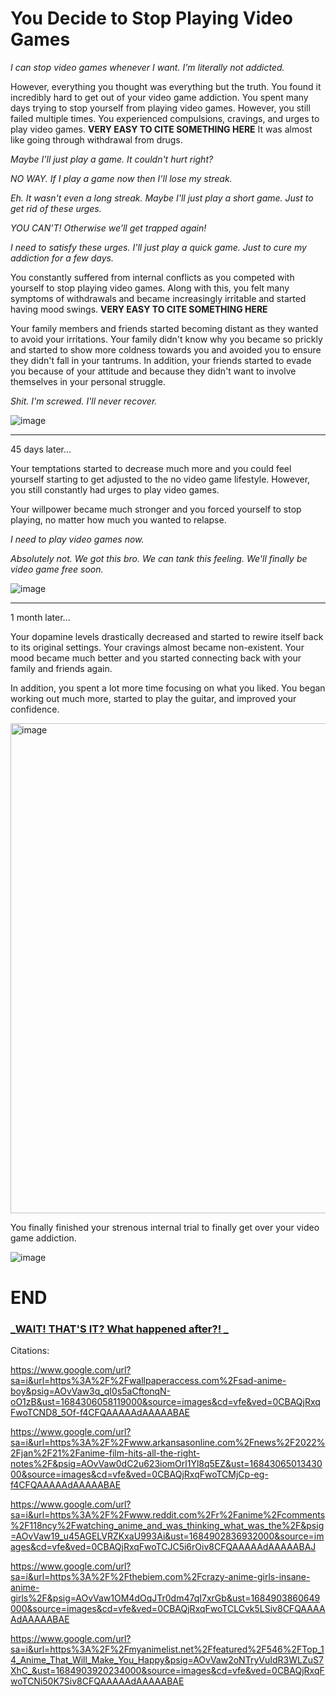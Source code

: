 # You Decide to Stop Playing Video Games

_I can stop video games whenever I want. I'm literally not addicted._

However, everything you thought was everything but the truth. You found it incredibly hard to get out of your video game addiction. You spent many days trying to stop yourself from playing video games. However, you still failed multiple times. You experienced compulsions, cravings, and urges to play video games. **VERY EASY TO CITE SOMETHING HERE** It was almost like going through withdrawal from drugs. 

_Maybe I'll just play a game. It couldn't hurt right?_

_NO WAY. If I play a game now then I'll lose my streak._

_Eh. It wasn't even a long streak. Maybe I'll just play a short game. Just to get rid of these urges._

_YOU CAN'T! Otherwise we'll get trapped again!_

_I need to satisfy these urges. I'll just play a quick game. Just to cure my addiction for a few days._

You constantly suffered from internal conflicts as you competed with yourself to stop playing video games. Along with this, you felt many symptoms of withdrawals and became increasingly irritable and started having mood swings. **VERY EASY TO CITE SOMETHING HERE**

Your family members and friends started becoming distant as they wanted to avoid your irritations. Your family didn't know why you became so prickly and started to show more coldness towards you and avoided you to ensure they didn't fall in your tantrums. In addition, your friends started to evade you because of your attitude and because they didn't want to involve themselves in your personal struggle. 

_Shit. I'm screwed. I'll never recover._

![image](https://github.com/Dubshott/CAT3Book/assets/55414361/d582fbc2-bcbf-4ad0-a20b-2cf4b4b9b11f)

<hr>

45 days later...

Your temptations started to decrease much more and you could feel yourself starting to get adjusted to the no video game lifestyle. However, you still constantly had urges to play video games.

Your willpower became much stronger and you forced yourself to stop playing, no matter how much you wanted to relapse. 

_I need to play video games now._

_Absolutely not. We got this bro. We can tank this feeling. We'll finally be video game free soon._

![image](https://github.com/Dubshott/CAT3Book/assets/55414361/5f11d812-7034-454b-aa78-c325f47f7342)

<hr>

1 month later...

Your dopamine levels drastically decreased and started to rewire itself back to its original settings. Your cravings almost became non-existent. Your mood became much better and you started connecting back with your family and friends again.

In addition, you spent a lot more time focusing on what you liked. You began working out much more, started to play the guitar, and improved your confidence. 

<img width="784" alt="image" src="https://github.com/Dubshott/CAT3Book/assets/55414361/3c9f1467-0240-406b-872d-0be60101db0a">

You finally finished your strenous internal trial to finally get over your video game addiction.


![image](https://github.com/Dubshott/CAT3Book/assets/55414361/3e0a1f8d-9f84-4435-8a6c-bd9a40d43541)

# END

### [_WAIT! THAT'S IT? What happened after?! _](/2B1E.md)

Citations:

https://www.google.com/url?sa=i&url=https%3A%2F%2Fwallpaperaccess.com%2Fsad-anime-boy&psig=AOvVaw3q_qI0s5aCftonqN-oO1zB&ust=1684306058119000&source=images&cd=vfe&ved=0CBAQjRxqFwoTCND8_5Of-f4CFQAAAAAdAAAAABAE

https://www.google.com/url?sa=i&url=https%3A%2F%2Fwww.arkansasonline.com%2Fnews%2F2022%2Fjan%2F21%2Fanime-film-hits-all-the-right-notes%2F&psig=AOvVaw0dC2u623iomOrl1Yl8q5EZ&ust=1684306501343000&source=images&cd=vfe&ved=0CBAQjRxqFwoTCMjCp-eg-f4CFQAAAAAdAAAAABAE

https://www.google.com/url?sa=i&url=https%3A%2F%2Fwww.reddit.com%2Fr%2Fanime%2Fcomments%2F118ncy%2Fwatching_anime_and_was_thinking_what_was_the%2F&psig=AOvVaw19_u45AGELVRZKxaU993Ai&ust=1684902836932000&source=images&cd=vfe&ved=0CBAQjRxqFwoTCJC5i6rOiv8CFQAAAAAdAAAAABAJ

https://www.google.com/url?sa=i&url=https%3A%2F%2Fthebiem.com%2Fcrazy-anime-girls-insane-anime-girls%2F&psig=AOvVaw1OM4dOqJTr0dm47qI7xrGb&ust=1684903860649000&source=images&cd=vfe&ved=0CBAQjRxqFwoTCLCvk5LSiv8CFQAAAAAdAAAAABAE

https://www.google.com/url?sa=i&url=https%3A%2F%2Fmyanimelist.net%2Ffeatured%2F546%2FTop_14_Anime_That_Will_Make_You_Happy&psig=AOvVaw2oNTryVuIdR3WLZuS7XhC_&ust=1684903920234000&source=images&cd=vfe&ved=0CBAQjRxqFwoTCNi50K7Siv8CFQAAAAAdAAAAABAE
